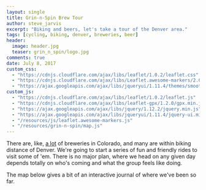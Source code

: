 ```yaml
---
layout: single
title: Grin-n-Spin Brew Tour
author: steve_jarvis
excerpt: "Biking and beers, let's take a tour of the Denver area."
tags: [cycling, biking, denver, breweries, beer]
header:
  image: header.jpg
  teaser: grin_n_spin/logo.jpg
comments: true
date: July 8, 2017
custom_css:
  - "https://cdnjs.cloudflare.com/ajax/libs/leaflet/1.0.2/leaflet.css"
  - "https://cdnjs.cloudflare.com/ajax/libs/Leaflet.awesome-markers/2.0.2/leaflet.awesome-markers.css"
  - "https://ajax.googleapis.com/ajax/libs/jqueryui/1.11.4/themes/smoothness/jquery-ui.css"
custom_js:
  - "https://cdnjs.cloudflare.com/ajax/libs/leaflet/1.0.2/leaflet.js"
  - "https://cdnjs.cloudflare.com/ajax/libs/leaflet-gpx/1.2.0/gpx.min.js"
  - "https://ajax.googleapis.com/ajax/libs/jquery/1.12.2/jquery.min.js"
  - "https://ajax.googleapis.com/ajax/libs/jqueryui/1.11.4/jquery-ui.min.js"
  - "/resources/js/leaflet.awesome-markers.js"
  - "/resources/grin-n-spin/map.js"
---
```


There are, like, [a lot](https://www.coloradobrewerylist.com/brewery/)
of breweries in Colorado, and many are within biking distance of
Denver. We're going to start a series of fun and friendly rides to
visit some of 'em. There is no major plan, where we head on any given
day depends totally on who's coming and what the group feels like
doing.

The map below gives a bit of an interactive journal of where we've been so far.

<div id="total_mileage"></div>
<br>

<div style="position: relative">
  <div id="map" style="width: 100%; height: 500px"></div>
</div>

<br>

<div>
  <table id="trip_table"></table>
</div>
